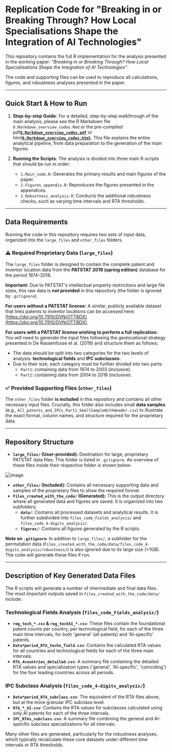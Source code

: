 # Replication Code for "Breaking in or Breaking Through? How Local Specialisations Shape the Integration of AI Technologies"

This repository contains the full R implementation for the analysis presented in the working paper: *"Breaking in or Breaking Through? How Local Specialisations Shape the Integration of AI Technologies"*.

The code and supporting files can be used to reproduce all calculations, figures, and robustness analyses presented in the paper.

---

## Quick Start & How to Run

1.  **Step-by-step Guide**: For a detailed, step-by-step walkthrough of the main analysis, please see the R Markdown file `0.Markdown_overview_codes.Rmd` or the pre-compiled pdf[**`0.Markdown_overview_codes.pdf`**](https://github.com/matheusleusin/Paper-The_Emergence_of_Artificial_Intelligence/blob/master/0.Markdown_overview_codes.pdf) or html[**`0.Markdown_overview_codes.html`**](https://htmlpreview.github.io/?https://github.com/matheusleusin/Paper-The_Emergence_of_Artificial_Intelligence/blob/master/0.Markdown_overview_codes.html). This file explains the entire analytical pipeline, from data preparation to the generation of the main figures.

2.  **Running the Scripts**: The analysis is divided into three main R scripts that should be run in order:
    *   `1.Main_code.R`: Generates the primary results and main figures of the paper.
    *   `2.Figures_appendix.R`: Reproduces the figures presented in the appendices.
    *   `3.Robustness_analysis.R`: Conducts the additional robustness checks, such as varying time intervals and RTA thresholds.

---

## Data Requirements

Running the code in this repository requires two sets of input data, organized into the `large_files` and `other_files` folders.

### ⚠️ Required Proprietary Data (`large_files`)

The `large_files` folder is designed to contain the complete patent and inventor location data from the **PATSTAT 2019 (spring edition)** database for the period 1974–2018.

**Important:** Due to PATSTAT's intellectual property restrictions and large file sizes, this raw data is **not provided** in this repository (the folder is ignored by `.gitignore`).

**For users without a PATSTAT license:** A similar, publicly available dataset that links patents to inventor locations can be accessed here: [https://doi.org/10.7910/DVN/OTTBDX](https://doi.org/10.7910/DVN/OTTBDX).

**For users with a PATSTAT license wishing to perform a full replication:** You will need to generate the input files following the geolocational strategy presented in De Rassenfosse et al. (2019) and structure them as follows:
*   The data should be split into two categories for the two levels of analysis: **technological fields** and **IPC subclasses**.
*   Due to their size, each category must be further divided into two parts:
    *   `Part1`: containing data from 1974 to 2003 (inclusive).
    *   `Part2`: containing data from 2004 to 2018 (inclusive).

### ✅ Provided Supporting Files (`other_files`)

The `other_files` folder **is included** in this repository and contains all other necessary input files. Crucially, this folder also includes small **data samples** (e.g., `All_patents_and_IPCs_Part1_SmallSampleWithHeader.csv`) to illustrate the exact format, column names, and structure required for the proprietary data.

---

## Repository Structure

*   **`large_files/` (User-provided):** Destination for large, proprietary PATSTAT data files. This folder is listed in `.gitignore`. An overview of these files inside their respective folder is shown below:
  
![image](https://github.com/user-attachments/assets/70388ae2-e728-40f0-b586-4fbada2a2351)


*   **`other_files/` (Included):** Contains all necessary supporting data and samples of the proprietary files to show the required format.
*   **`Files_created_with_the_code/` (Generated):** This is the output directory where all generated data and figures are saved. It is organized into two subfolders:
    *   **`data/`**: Contains all processed datasets and analytical results. It is further subdivided into `files_code_Fields_analysis/` and `files_code_4-digits_analysis/`.
    *   **`figures/`**: Contains all figures generated by the R scripts.

**Note on `.gitignore`**: In addition to `large_files/`, a subfolder for the permutation data (`Files_created_with_the_code/data/files_code_4-digits_analysis/robustness/`) is also ignored due to its large size (>1GB). The code will generate these files if run.

---

## Description of Key Generated Data Files

The R scripts will generate a number of intermediate and final data files. The most important outputs saved in `Files_created_with_the_code/data/` include:

### Technological Fields Analysis (`files_code_Fields_analysis/`)

*   **`reg_tech_*.csv` & `reg_techAI_*.csv`**: These files contain the foundational patent counts per country, per technological field, for each of the three main time intervals, for both 'general' (all patents) and 'AI-specific' patents.
*   **`Data*period_RTA_techn_field.csv`**: Contains the calculated RTA values for all countries and technological fields for each of the three main intervals.
*   **`RTA_4countries_detailed.csv`**: A summary file containing the detailed RTA values and specialization types ('general', 'AI-specific', 'coinciding') for the four leading countries across all periods.

### IPC Subclass Analysis (`files_code_4-digits_analysis/`)

*   **`Data*period_RTA_subclass.csv`**: The equivalent of the RTA files above, but at the more granular IPC subclass level.
*   **`RTA_*_AI.csv`**: Contains the RTA values for subclasses calculated using only AI patents for each of the three intervals.
*   **`IPC_RTAs_subclass.csv`**: A summary file combining the general and AI-specific subclass specializations for all intervals.

Many other files are generated, particularly for the robustness analyses, which typically recalculate these core datasets under different time intervals or RTA thresholds.
